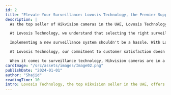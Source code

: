 ```yaml
---
id: 2
title: "Elevate Your Surveillance: Lovosis Technology, the Premier Supplier of Hikvision Cameras in the UAE"
description: |
  As the top seller of Hikvision cameras in the UAE, Lovosis Technology boasts an extensive product selection to cater to diverse surveillance requirements. Whether you're in need of dome cameras for indoor monitoring, bullet cameras for outdoor surveillance, or PTZ cameras for dynamic coverage, Lovosis Technology has you covered. With a comprehensive range of Hikvision cameras available, customers can easily find the perfect solution to meet their specific needs

  At Lovosis Technology, we understand that selecting the right surveillance equipment can be a daunting task. That's why our team of experts is dedicated to providing personalized guidance and support to help customers make informed decisions. Whether you're a business owner looking to upgrade your security system or a homeowner seeking to enhance your property's safety, our knowledgeable staff will work closely with you to identify the best Hikvision cameras for your needs                                                                                                                                                            

  Implementing a new surveillance system shouldn't be a hassle. With Lovosis Technology, customers can enjoy seamless integration and installation services to ensure a smooth transition to their new Hikvision cameras. Our experienced technicians will handle every aspect of the installation process, from system configuration to camera placement, ensuring optimal performance and functionality

  At Lovosis Technology, our commitment to customer satisfaction doesn't end after the sale. We provide comprehensive maintenance and support services to ensure that your Hikvision cameras continue to perform at their best. Whether you require troubleshooting assistance, software updates, or regular maintenance checks, our dedicated support team is always available to assist you

  When it comes to surveillance technology, Hikvision cameras are in a league of their own. And when it comes to sourcing Hikvision cameras in the UAE, Lovosis Technology stands out as the premier supplier. With our unrivaled quality, extensive product selection, expert guidance, seamless integration, and ongoing support, Lovosis Technology is your trusted partner for all your Hikvision camera needs. Elevate your surveillance capabilities today with Lovosis Technology and experience the difference firsthand.
cardImage: "/src/assets/images/Image02.png"
publishDate: "2024-01-01"
author: "Shajid"
readingTime: 10
intro: Lovosis Technology, the top Hikvision seller in the UAE, offers diverse surveillance solutions, expert guidance, seamless installation, and ongoing support. Trust us for high-quality security systems tailored to your needs. Experience superior surveillance with Lovosis today!
---
```


